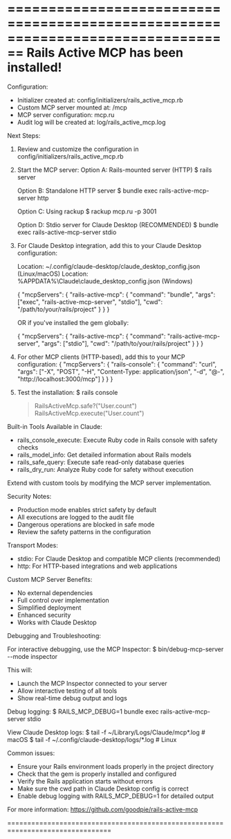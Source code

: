 ================================================================================
Rails Active MCP has been installed!
================================================================================

Configuration:
- Initializer created at: config/initializers/rails_active_mcp.rb
- Custom MCP server mounted at: /mcp
- MCP server configuration: mcp.ru
- Audit log will be created at: log/rails_active_mcp.log

Next Steps:

1. Review and customize the configuration in config/initializers/rails_active_mcp.rb

2. Start the MCP server:
   Option A: Rails-mounted server (HTTP)
   $ rails server

   Option B: Standalone HTTP server
   $ bundle exec rails-active-mcp-server http

   Option C: Using rackup
   $ rackup mcp.ru -p 3001

   Option D: Stdio server for Claude Desktop (RECOMMENDED)
   $ bundle exec rails-active-mcp-server stdio

3. For Claude Desktop integration, add this to your Claude Desktop configuration:

   Location: ~/.config/claude-desktop/claude_desktop_config.json (Linux/macOS)
   Location: %APPDATA%\Claude\claude_desktop_config.json (Windows)

   {
     "mcpServers": {
       "rails-active-mcp": {
         "command": "bundle",
         "args": ["exec", "rails-active-mcp-server", "stdio"],
         "cwd": "/path/to/your/rails/project"
       }
     }
   }

   OR if you've installed the gem globally:

   {
     "mcpServers": {
       "rails-active-mcp": {
         "command": "rails-active-mcp-server",
         "args": ["stdio"],
         "cwd": "/path/to/your/rails/project"
       }
     }
   }

4. For other MCP clients (HTTP-based), add this to your MCP configuration:
   {
     "mcpServers": {
       "rails-console": {
         "command": "curl",
         "args": ["-X", "POST", "-H", "Content-Type: application/json", "-d", "@-", "http://localhost:3000/mcp"]
       }
     }
   }

5. Test the installation:
   $ rails console
   > RailsActiveMcp.safe?("User.count")
   > RailsActiveMcp.execute("User.count")

Built-in Tools Available in Claude:
- rails_console_execute: Execute Ruby code in Rails console with safety checks
- rails_model_info: Get detailed information about Rails models
- rails_safe_query: Execute safe read-only database queries
- rails_dry_run: Analyze Ruby code for safety without execution

Extend with custom tools by modifying the MCP server implementation.

Security Notes:
- Production mode enables strict safety by default
- All executions are logged to the audit file
- Dangerous operations are blocked in safe mode
- Review the safety patterns in the configuration

Transport Modes:
- stdio: For Claude Desktop and compatible MCP clients (recommended)
- http: For HTTP-based integrations and web applications

Custom MCP Server Benefits:
- No external dependencies
- Full control over implementation
- Simplified deployment
- Enhanced security
- Works with Claude Desktop

Debugging and Troubleshooting:

For interactive debugging, use the MCP Inspector:
$ bin/debug-mcp-server --mode inspector

This will:
- Launch the MCP Inspector connected to your server
- Allow interactive testing of all tools
- Show real-time debug output and logs

Debug logging:
$ RAILS_MCP_DEBUG=1 bundle exec rails-active-mcp-server stdio

View Claude Desktop logs:
$ tail -f ~/Library/Logs/Claude/mcp*.log  # macOS
$ tail -f ~/.config/claude-desktop/logs/*.log  # Linux

Common issues:
- Ensure your Rails environment loads properly in the project directory
- Check that the gem is properly installed and configured  
- Verify the Rails application starts without errors
- Make sure the cwd path in Claude Desktop config is correct
- Enable debug logging with RAILS_MCP_DEBUG=1 for detailed output

For more information: https://github.com/goodpie/rails-active-mcp

================================================================================